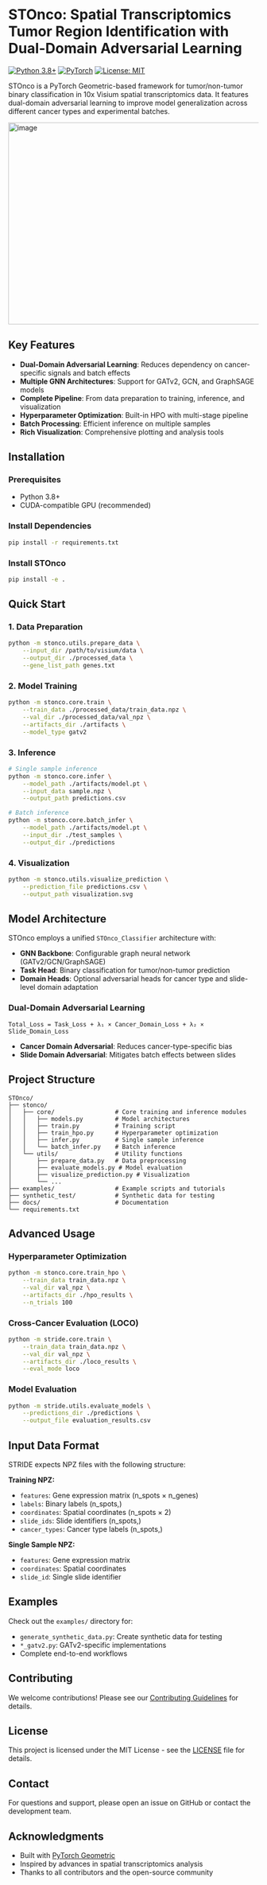 # STOnco: Spatial Transcriptomics Tumor Region Identification with Dual-Domain Adversarial Learning

[![Python 3.8+](https://img.shields.io/badge/python-3.8+-blue.svg)](https://www.python.org/downloads/)
[![PyTorch](https://img.shields.io/badge/PyTorch-1.9+-red.svg)](https://pytorch.org/)
[![License: MIT](https://img.shields.io/badge/License-MIT-yellow.svg)](https://opensource.org/licenses/MIT)

STOnco is a PyTorch Geometric-based framework for tumor/non-tumor binary classification in 10x Visium spatial transcriptomics data. It features dual-domain adversarial learning to improve model generalization across different cancer types and experimental batches.

<img width="1468" height="406" alt="image" src="https://github.com/user-attachments/assets/4b2f0acf-65d9-4a81-b52d-dc33e0460e36" />


## Key Features

- **Dual-Domain Adversarial Learning**: Reduces dependency on cancer-specific signals and batch effects
- **Multiple GNN Architectures**: Support for GATv2, GCN, and GraphSAGE models
- **Complete Pipeline**: From data preparation to training, inference, and visualization
- **Hyperparameter Optimization**: Built-in HPO with multi-stage pipeline
- **Batch Processing**: Efficient inference on multiple samples
- **Rich Visualization**: Comprehensive plotting and analysis tools

## Installation

### Prerequisites

- Python 3.8+
- CUDA-compatible GPU (recommended)

### Install Dependencies

```bash
pip install -r requirements.txt
```

### Install STOnco

```bash
pip install -e .
```

## Quick Start

### 1. Data Preparation

```bash
python -m stonco.utils.prepare_data \
    --input_dir /path/to/visium/data \
    --output_dir ./processed_data \
    --gene_list_path genes.txt
```

### 2. Model Training

```bash
python -m stonco.core.train \
    --train_data ./processed_data/train_data.npz \
    --val_dir ./processed_data/val_npz \
    --artifacts_dir ./artifacts \
    --model_type gatv2
```

### 3. Inference

```bash
# Single sample inference
python -m stonco.core.infer \
    --model_path ./artifacts/model.pt \
    --input_data sample.npz \
    --output_path predictions.csv

# Batch inference
python -m stonco.core.batch_infer \
    --model_path ./artifacts/model.pt \
    --input_dir ./test_samples \
    --output_dir ./predictions
```

### 4. Visualization

```bash
python -m stonco.utils.visualize_prediction \
    --prediction_file predictions.csv \
    --output_path visualization.svg
```

## Model Architecture

STOnco employs a unified `STOnco_Classifier` architecture with:

- **GNN Backbone**: Configurable graph neural network (GATv2/GCN/GraphSAGE)
- **Task Head**: Binary classification for tumor/non-tumor prediction
- **Domain Heads**: Optional adversarial heads for cancer type and slide-level domain adaptation

### Dual-Domain Adversarial Learning

```
Total_Loss = Task_Loss + λ₁ × Cancer_Domain_Loss + λ₂ × Slide_Domain_Loss
```

- **Cancer Domain Adversarial**: Reduces cancer-type-specific bias
- **Slide Domain Adversarial**: Mitigates batch effects between slides

## Project Structure

```
STOnco/
├── stonco/
│   ├── core/                 # Core training and inference modules
│   │   ├── models.py         # Model architectures
│   │   ├── train.py          # Training script
│   │   ├── train_hpo.py      # Hyperparameter optimization
│   │   ├── infer.py          # Single sample inference
│   │   └── batch_infer.py    # Batch inference
│   └── utils/                # Utility functions
│       ├── prepare_data.py   # Data preprocessing
│       ├── evaluate_models.py # Model evaluation
│       ├── visualize_prediction.py # Visualization
│       └── ...
├── examples/                 # Example scripts and tutorials
├── synthetic_test/           # Synthetic data for testing
├── docs/                     # Documentation
└── requirements.txt
```

## Advanced Usage

### Hyperparameter Optimization

```bash
python -m stonco.core.train_hpo \
    --train_data train_data.npz \
    --val_dir val_npz \
    --artifacts_dir ./hpo_results \
    --n_trials 100
```

### Cross-Cancer Evaluation (LOCO)

```bash
python -m stride.core.train \
    --train_data train_data.npz \
    --val_dir val_npz \
    --artifacts_dir ./loco_results \
    --eval_mode loco
```

### Model Evaluation

```bash
python -m stride.utils.evaluate_models \
    --predictions_dir ./predictions \
    --output_file evaluation_results.csv
```

## Input Data Format

STRIDE expects NPZ files with the following structure:

**Training NPZ:**
- `features`: Gene expression matrix (n_spots × n_genes)
- `labels`: Binary labels (n_spots,)
- `coordinates`: Spatial coordinates (n_spots × 2)
- `slide_ids`: Slide identifiers (n_spots,)
- `cancer_types`: Cancer type labels (n_spots,)

**Single Sample NPZ:**
- `features`: Gene expression matrix
- `coordinates`: Spatial coordinates
- `slide_id`: Single slide identifier

## Examples

Check out the `examples/` directory for:
- `generate_synthetic_data.py`: Create synthetic data for testing
- `*_gatv2.py`: GATv2-specific implementations
- Complete end-to-end workflows


## Contributing

We welcome contributions! Please see our [Contributing Guidelines](CONTRIBUTING.md) for details.

## License

This project is licensed under the MIT License - see the [LICENSE](LICENSE) file for details.

## Contact

For questions and support, please open an issue on GitHub or contact the development team.

## Acknowledgments

- Built with [PyTorch Geometric](https://pytorch-geometric.readthedocs.io/)
- Inspired by advances in spatial transcriptomics analysis
- Thanks to all contributors and the open-source community
